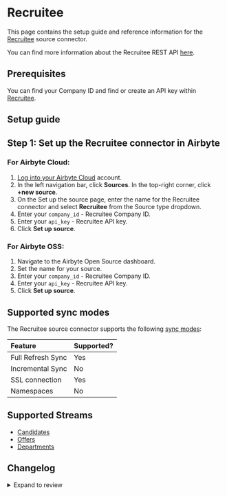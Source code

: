 # Recruitee

This page contains the setup guide and reference information for the [Recruitee](https://recruitee.com/) source connector.

You can find more information about the Recruitee REST API [here](https://docs.recruitee.com/reference/getting-started).

## Prerequisites

You can find your Company ID and find or create an API key within [Recruitee](https://docs.recruitee.com/reference/getting-started).

## Setup guide

## Step 1: Set up the Recruitee connector in Airbyte

### For Airbyte Cloud:

1. [Log into your Airbyte Cloud](https://cloud.airbyte.com/workspaces) account.
2. In the left navigation bar, click **Sources**. In the top-right corner, click **+new source**.
3. On the Set up the source page, enter the name for the Recruitee connector and select **Recruitee** from the Source type dropdown.
4. Enter your `company_id` - Recruitee Company ID.
5. Enter your `api_key` - Recruitee API key.
6. Click **Set up source**.

### For Airbyte OSS:

1. Navigate to the Airbyte Open Source dashboard.
2. Set the name for your source.
3. Enter your `company_id` - Recruitee Company ID.
4. Enter your `api_key` - Recruitee API key.
5. Click **Set up source**.

## Supported sync modes

The Recruitee source connector supports the following [sync modes](https://docs.airbyte.com/cloud/core-concepts#connection-sync-modes):

| Feature           | Supported? |
| :---------------- | :--------- |
| Full Refresh Sync | Yes        |
| Incremental Sync  | No         |
| SSL connection    | Yes        |
| Namespaces        | No         |

## Supported Streams

- [Candidates](https://docs.recruitee.com/reference/candidates-get)
- [Offers](https://docs.recruitee.com/reference/offers-get)
- [Departments](https://docs.recruitee.com/reference/departments-get)

## Changelog

<details>
  <summary>Expand to review</summary>

| Version | Date       | Pull Request                                             | Subject               |
|:--------|:-----------| :------------------------------------------------------- | :-------------------- |
| 0.2.14 | 2025-02-23 | [54558](https://github.com/airbytehq/airbyte/pull/54558) | Update dependencies |
| 0.2.13 | 2025-02-15 | [53991](https://github.com/airbytehq/airbyte/pull/53991) | Update dependencies |
| 0.2.12 | 2025-02-08 | [53459](https://github.com/airbytehq/airbyte/pull/53459) | Update dependencies |
| 0.2.11 | 2025-02-01 | [53026](https://github.com/airbytehq/airbyte/pull/53026) | Update dependencies |
| 0.2.10 | 2025-01-25 | [52475](https://github.com/airbytehq/airbyte/pull/52475) | Update dependencies |
| 0.2.9 | 2025-01-18 | [51852](https://github.com/airbytehq/airbyte/pull/51852) | Update dependencies |
| 0.2.8 | 2025-01-11 | [51298](https://github.com/airbytehq/airbyte/pull/51298) | Update dependencies |
| 0.2.7 | 2024-12-28 | [50689](https://github.com/airbytehq/airbyte/pull/50689) | Update dependencies |
| 0.2.6 | 2024-12-21 | [50263](https://github.com/airbytehq/airbyte/pull/50263) | Update dependencies |
| 0.2.5 | 2024-12-14 | [49701](https://github.com/airbytehq/airbyte/pull/49701) | Update dependencies |
| 0.2.4 | 2024-12-12 | [49074](https://github.com/airbytehq/airbyte/pull/49074) | Update dependencies |
| 0.2.3 | 2024-10-29 | [47924](https://github.com/airbytehq/airbyte/pull/47924) | Update dependencies |
| 0.2.2 | 2024-10-28 | [47522](https://github.com/airbytehq/airbyte/pull/47522) | Update dependencies |
| 0.2.1 | 2024-08-16 | [44196](https://github.com/airbytehq/airbyte/pull/44196) | Bump source-declarative-manifest version |
| 0.2.0 | 2024-08-14 | [44079](https://github.com/airbytehq/airbyte/pull/44079) | Refactor connector to manifest-only format |
| 0.1.14 | 2024-08-12 | [43810](https://github.com/airbytehq/airbyte/pull/43810) | Update dependencies |
| 0.1.13 | 2024-08-10 | [43508](https://github.com/airbytehq/airbyte/pull/43508) | Update dependencies |
| 0.1.12 | 2024-08-03 | [43264](https://github.com/airbytehq/airbyte/pull/43264) | Update dependencies |
| 0.1.11 | 2024-07-27 | [42605](https://github.com/airbytehq/airbyte/pull/42605) | Update dependencies |
| 0.1.10 | 2024-07-20 | [42268](https://github.com/airbytehq/airbyte/pull/42268) | Update dependencies |
| 0.1.9 | 2024-07-13 | [41930](https://github.com/airbytehq/airbyte/pull/41930) | Update dependencies |
| 0.1.8 | 2024-07-10 | [41388](https://github.com/airbytehq/airbyte/pull/41388) | Update dependencies |
| 0.1.7 | 2024-07-09 | [41265](https://github.com/airbytehq/airbyte/pull/41265) | Update dependencies |
| 0.1.6 | 2024-07-06 | [40792](https://github.com/airbytehq/airbyte/pull/40792) | Update dependencies |
| 0.1.5 | 2024-06-28 | [38744](https://github.com/airbytehq/airbyte/pull/38744) | Make connector compatible with Builder |
| 0.1.4 | 2024-06-25 | [40455](https://github.com/airbytehq/airbyte/pull/40455) | Update dependencies |
| 0.1.3 | 2024-06-22 | [40044](https://github.com/airbytehq/airbyte/pull/40044) | Update dependencies |
| 0.1.2 | 2024-06-06 | [39282](https://github.com/airbytehq/airbyte/pull/39282) | [autopull] Upgrade base image to v1.2.2 |
| 0.1.1 | 2024-05-20 | [38452](https://github.com/airbytehq/airbyte/pull/38452) | [autopull] base image + poetry + up_to_date |
| 0.1.0 | 2022-10-30 | [18671](https://github.com/airbytehq/airbyte/pull/18671) | New Source: Recruitee |

</details>
